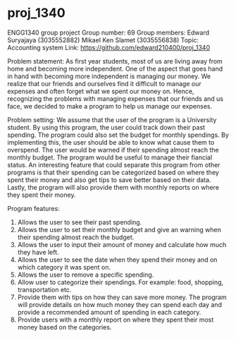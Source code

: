 # proj_1340
ENGG1340 group project
Group number: 69
Group members:
  Edward Suryajaya (3035552882)
  Mikael Ken Slamet (3035556838)
Topic: Accounting system
Link: https://github.com/edward210400/proj_1340

Problem statement: As first year students, most of us are living away from home and becoming more independent. One of the aspect that goes hand in hand with becoming more independent is managing our money. We realize that our friends and ourselves find it difficult to manage our expenses and often forget what we spent our money on. Hence, recognizing the problems with managing expenses that our friends and us face, we decided to make a program to help us manage our expenses. 

Problem setting:
We assume that the user of the program is a University student. By using this program, the user could track down their past spending. The program could also set the budget for monthly spendings. By implementing this, the user should be able to know what cause them to overspend. The user would be warned if their spending almost reach the monthly budget. The program would be useful to manage their fiancial status. An interesting feature that could separate this program from other programs is that their spending can be categorized based on where they spent their money and also get tips to save better based on their data. Lastly, the program will also provide them with monthly reports on where they spent their money.

Program features:
  1. Allows the user to see their past spending.
  2. Allows the user to set their monthly budget and give an warning when their spending almost reach the budget.
  3. Allows the user to input their amount of money and calculate how much they have left.
  4. Allows the user to see the date when they spend their money and on which category it was spent on.
  6. Allows the user to remove a specific spending.
  7. Allow user to categorize their spendings. For example: food, shopping, transportation etc. 
  9. Provide them with tips on how they can save more money. The program will provide details on how much money they can spend each day and provide a recommended amount of spending in each category.
  10. Provide users with a monthly report on where they spent their most money based on the categories. 
